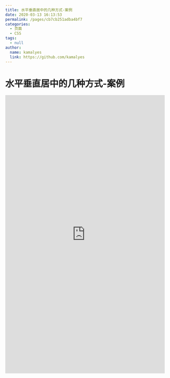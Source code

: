 ```yaml
---
title: 水平垂直居中的几种方式-案例
date: 2020-03-13 16:13:53
permalink: /pages/cb7cb251adba4bf7
categories: 
  - 页面
  - CSS
tags: 
  - null
author: 
  name: kamalyes
  link: https://github.com/kamalyes
---
```

# 水平垂直居中的几种方式-案例

<iframe height="880" style="width: 100%;" scrolling="no" title="水平垂直居中的几种方式" src="https://codepen.io/kamalyes/embed/poJLeYv?height=880&theme-id=light&default-tab=result" frameborder="no" allowtransparency="true" allowfullscreen="true">
  See the Pen <a href='https://codepen.io/kamalyes/pen/poJLeYv'>水平垂直居中的几种方式</a> by kamalyes
  (<a href='https://codepen.io/kamalyes'>@kamalyes</a>) on <a href='https://codepen.io'>CodePen</a>.
</iframe>

